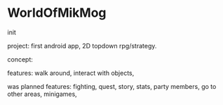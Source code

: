# WorldOfMikMog
init

project: first android app, 2D topdown rpg/strategy.

concept:

features: walk around, interact with objects, 

was planned features: fighting, quest, story, stats, party members, go to other areas, minigames,

